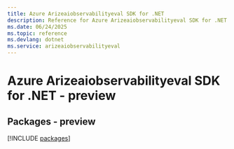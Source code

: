 ```yaml
---
title: Azure Arizeaiobservabilityeval SDK for .NET
description: Reference for Azure Arizeaiobservabilityeval SDK for .NET
ms.date: 06/24/2025
ms.topic: reference
ms.devlang: dotnet
ms.service: arizeaiobservabilityeval
---
```

# Azure Arizeaiobservabilityeval SDK for .NET - preview
## Packages - preview
[!INCLUDE [packages](arizeaiobservabilityeval-index.md)]